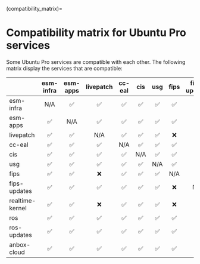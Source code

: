(compatibility_matrix)=

# Compatibility matrix for Ubuntu Pro services

Some Ubuntu Pro services are compatible with each other. The following
matrix display the services that are compatible:

|                 |<span class="v">esm-infra</span>|<span class="v">esm-apps</span>|<span class="v">livepatch</span>| <span class="v">cc-eal</span>|<span class="v">cis</span>|<span class="v">usg</span>|<span class="v" >fips</span>|<span class="v">fips-updates</span>|<span class="v">realtime-kernel</span>|<span class="v">ros</span>|<span class="v">ros-updates</span>|<span class="v">anbox-cloud</span>|
| ----------------|:---------:|:----------:|:----------:|:-------:|:-------:|:--------:|:-----:   |:-------------:|:----------------:|:--------:|:-----------:|:-----------:|
| esm-infra       | N/A       |  &#x2705;  | &#x2705;   | &#x2705;| &#x2705;| &#x2705; | &#x2705; | &#x2705;      | &#x2705;         | &#x2705; | &#x2705;    | &#x2705;    |
| esm-apps        | &#x2705;  |  N/A       | &#x2705;   | &#x2705;| &#x2705;| &#x2705; | &#x2705; | &#x2705;      | &#x2705;         | &#x2705; | &#x2705;    | &#x2705;    |
| livepatch       | &#x2705;  |  &#x2705;  | N/A        | &#x2705;| &#x2705;| &#x2705; | &#10060; | &#x2705;      | &#10060;         | &#x2705; | &#x2705;    | &#x2705;    |
| cc-eal          | &#x2705;  |  &#x2705;  | &#x2705;   | N/A     | &#x2705;| &#x2705; | &#x2705; | &#x2705;      | &#x2705;         | &#x2705; | &#x2705;    | &#x2705;    |
| cis             | &#x2705;  |  &#x2705;  | &#x2705;   | &#x2705;| N/A     | &#x2705; | &#x2705; | &#x2705;      | &#x2705;         | &#x2705; | &#x2705;    | &#x2705;    |
| usg             | &#x2705;  |  &#x2705;  | &#x2705;   | &#x2705;| &#x2705;| N/A      | &#x2705; | &#x2705;      | &#x2705;         | &#x2705; | &#x2705;    | &#x2705;    |
| fips            | &#x2705;  |  &#x2705;  | &#10060;   | &#x2705;| &#x2705;| &#x2705; | N/A      | &#10060;      | &#10060;         | &#x2705; | &#x2705;    | &#x2705;    |
| fips-updates    | &#x2705;  |  &#x2705;  | &#x2705;   | &#x2705;| &#x2705;| &#x2705; | &#10060; | N/A           | &#10060;         | &#x2705; | &#x2705;    | &#x2705;    |
| realtime-kernel | &#x2705;  |  &#x2705;  | &#10060;   | &#x2705;| &#x2705;| &#x2705; | &#10060; | &#10060;      | N/A              | &#x2705; | &#x2705;    | &#x2705;    |
| ros             | &#x2705;  |  &#x2705;  | &#x2705;   | &#x2705;| &#x2705;| &#x2705; | &#x2705; | &#x2705;      | &#x2705;         | N/A      | &#x2705;    | &#x2705;    |
| ros-updates     | &#x2705;  |  &#x2705;  | &#x2705;   | &#x2705;| &#x2705;| &#x2705; | &#x2705; | &#x2705;      | &#x2705;         | &#x2705; | N/A         | &#x2705;    |
| anbox-cloud     | &#x2705;  |  &#x2705;  | &#x2705;   | &#x2705;| &#x2705;| &#x2705; | &#x2705; | &#x2705;      | &#x2705;         | &#x2705; | &#x2705;    | &#x2705;    |
